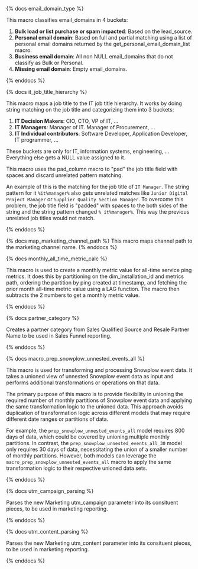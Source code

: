 {% docs email_domain_type %}

This macro classifies email_domains in 4 buckets:

1. **Bulk load or list purchase or spam impacted**: Based on the lead_source.
1. **Personal email domain**: Based on full and partial matching using a list of personal email domains returned by the get_personal_email_domain_list macro.
1. **Business email domain**: All non NULL email_domains that do not classify as Bulk or Personal.
1. **Missing email domain**: Empty email_domains.

{% enddocs %}

{% docs it_job_title_hierarchy %}

This macro maps a job title to the IT job title hierarchy. It works by doing string matching on the job title and categorizing them into 3 buckets:

1. **IT Decision Makers**: CIO, CTO, VP of IT, ...
2. **IT Managers**: Manager of IT. Manager of Procurement, ...
3. **IT Individual contributors**: Software Developer, Application Developer, IT programmer, ...

These buckets are only for IT, information systems, engineering, ... Everything else gets a NULL value assigned to it.

This macro uses the pad_column macro to "pad" the job title field with spaces and discard unrelated pattern matching.

An example of this is the matching for the job title of `IT Manager`. The string pattern for it `%it%manager%` also gets unrelated matches like `Junior Digital Project Manager` or `Supplier Quality Section Manager`. To overcome this problem, the job title field is "padded" with spaces to the both sides of the string and the string pattern changed `% it%manager%`. This way the previous unrelated job titles would not match.

{% enddocs %}

{% docs map_marketing_channel_path %}
This macro maps channel path to the marketing channel name.
{% enddocs %}

{% docs monthly_all_time_metric_calc %}

This macro is used to create a monthly metric value for all-time service ping metrics. It does this by partitioning on the dim_installation_id and metrics path, ordering the partition by ping created at timestamp, and fetching the prior month all-time metric value using a LAG function. The macro then subtracts the 2 numbers to get a monthly metric value.

{% enddocs %}

{% docs partner_category %}

Creates a partner category from Sales Qualified Source and Resale Partner Name to be used in Sales Funnel reporting.

{% enddocs %}

{% docs macro_prep_snowplow_unnested_events_all %}

This macro is used for transforming and processing Snowplow event data. It takes a unioned view of unnested Snowplow event data as input and performs additional transformations or operations on that data.

The primary purpose of this macro is to provide flexibility in unioning the required number of monthly partitions of Snowplow event data and applying the same transformation logic to the unioned data. This approach avoids duplication of transformation logic across different models that may require different date ranges or partitions of data.

For example, the `prep_snowplow_unnested_events_all` model requires 800 days of data, which could be covered by unioning multiple monthly partitions. In contrast, the `prep_snowplow_unnested_events_all_30` model only requires 30 days of data, necessitating the union of a smaller number of monthly partitions. However, both models can leverage the `macro_prep_snowplow_unnested_events_all` macro to apply the same transformation logic to their respective unioned data sets.

{% enddocs %}

{% docs utm_campaign_parsing %}

Parses the new Marketing utm_campaign parameter into its consituent pieces, to be used in marketing reporting.

{% enddocs %}

{% docs utm_content_parsing %}

Parses the new Marketing utm_content parameter into its consituent pieces, to be used in marketing reporting.

{% enddocs %}

